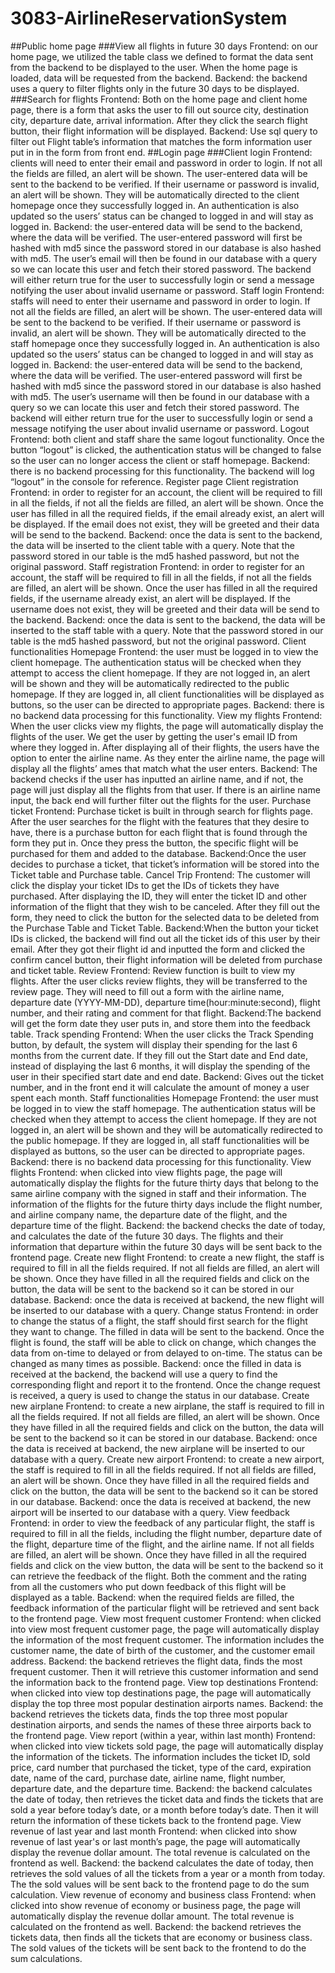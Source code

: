 # 3083-AirlineReservationSystem


##Public home page
###View all flights in future 30 days
Frontend: on our home page, we utilized the table class we defined to format the data sent from the backend to be displayed to the user. When the home page is loaded, data will be requested from the backend. 
Backend: the backend uses a query to filter flights only in the future 30 days to be displayed. 
###Search for flights
Frontend: Both on the home page and client home page, there is a form that asks the user to fill out source city, destination city, departure date, arrival information. After they click the search flight button, their flight information will be displayed.
Backend: Use sql query to filter out Flight table’s information that matches the form information user put in in the form from front end.
##Login page
###Client login
Frontend: clients will need to enter their email and password in order to login. If not all the fields are filled, an alert will be shown. The user-entered data will be sent to the backend to be verified. If their username or password is invalid, an alert will be shown. They will be automatically directed to the client homepage once they successfully logged in. An authentication is also updated so the users’ status can be changed to logged in and will stay as logged in. 
Backend: the user-entered data will be send to the backend, where the data will be verified. The user-entered password will first be hashed with md5 since the password stored in our database is also hashed with md5. The user’s email will then be found in our database with a query so we can locate this user and fetch their stored password. The backend will either return true for the user to successfully login or send a message notifying the user about invalid username or password. 
Staff login
Frontend: staffs will need to enter their username and password in order to login. If not all the fields are filled, an alert will be shown. The user-entered data will be sent to the backend to be verified. If their username or password is invalid, an alert will be shown. They will be automatically directed to the staff homepage once they successfully logged in. An authentication is also updated so the users’ status can be changed to logged in and will stay as logged in. 
Backend: the user-entered data will be send to the backend, where the data will be verified. The user-entered password will first be hashed with md5 since the password stored in our database is also hashed with md5. The user’s username will then be found in our database with a query so we can locate this user and fetch their stored password. The backend will either return true for the user to successfully login or send a message notifying the user about invalid username or password. 
Logout
Frontend: both client and staff share the same logout functionality. Once the button “logout” is clicked, the authentication status will be changed to false so the user can no longer access the client or staff homepage. 
Backend: there is no backend processing for this functionality. The backend will log “logout” in the console for reference. 
Register page
Client registration
Frontend: in order to register for an account, the client will be required to fill in all the fields, if not all the fields are filled, an alert will be shown. Once the user has filled in all the required fields, if the email already exist, an alert will be displayed. If the email does not exist, they will be greeted and their data will be send to the backend. 
Backend: once the data is sent to the backend, the data will be inserted to the client table with a query. Note that the password stored in our table is the md5 hashed password, but not the original password. 
Staff registration
Frontend: in order to register for an account, the staff will be required to fill in all the fields, if not all the fields are filled, an alert will be shown. Once the user has filled in all the required fields, if the username already exist, an alert will be displayed. If the username does not exist, they will be greeted and their data will be send to the backend. 
Backend: once the data is sent to the backend, the data will be inserted to the staff table with a query. Note that the password stored in our table is the md5 hashed password, but not the original password. 
Client functionalities
Homepage
Frontend: the user must be logged in to view the client homepage. The authentication status will be checked when they attempt to access the client homepage. If they are not logged in, an alert will be shown and they will be automatically redirected to the public homepage. If they are logged in, all client functionalities will be displayed as buttons, so the user can be directed to appropriate pages. 
Backend: there is no backend data processing for this functionality. 
View my flights
Frontend: When the user clicks view my flights, the page will automatically display the flights of the user. We get the user by getting the user's email ID from where they logged in. After displaying all of their flights, the users have the option to enter the airline name. As they enter the airline name, the page will display all the flights’ ames that match what the user enters.
Backend: The backend checks if the user has inputted an airline name, and if not, the page will just display all the flights from that user. If there is an airline name input, the back end will further filter out the flights for the user. 
Purchase ticket
Frontend: Purchase ticket is built in through search for flights page. After the user searches for the flight with the features that they desire to have, there is a purchase button for each flight that is found through the form they put in. Once they press the button, the specific flight will be purchased for them and added to the database.
Backend:Once the user decides to purchase a ticket, that ticket’s information will be stored into the Ticket table and Purchase table. 
Cancel Trip
Frontend: The customer will click the display your ticket IDs to get the IDs of tickets they have purchased. After displaying the ID, they will enter the ticket ID and other information of the flight that they wish to be canceled. After they fill out the form, they need to click the button for the selected data to be deleted from the Purchase Table and Ticket Table. 
Backend:When the button your ticket IDs is clicked, the backend will find out all the ticket ids of this user by their email. After they got their flight id and inputted the form and clicked the confirm cancel button, their flight information will be deleted from purchase and ticket table. 
Review 
Frontend: Review function is built to view my flights. After the user clicks review flights, they will be transferred to the review page. They will need to fill out a form with the airline name, departure date (YYYY-MM-DD), departure time(hour:minute:second), flight number, and their rating and comment for that flight. 
Backend:The backend will get the form date they user puts in, and store them into the feedback table. 
Track spending
Frontend: When the user clicks the Track Spending button, by default, the system will display their spending for the last 6 months from the current date. If they fill out the Start date and End date, instead of displaying the last 6 months, it will display the spending of the user in their specified start date and end date. 
Backend: Gives out the ticket number, and in the front end it will calculate the amount of money a user spent each month. 
Staff functionalities
Homepage
Frontend: the user must be logged in to view the staff homepage. The authentication status will be checked when they attempt to access the client homepage. If they are not logged in, an alert will be shown and they will be automatically redirected to the public homepage. If they are logged in, all staff functionalities will be displayed as buttons, so the user can be directed to appropriate pages. 
Backend: there is no backend data processing for this functionality. 
View flights
Frontend: when clicked into view flights page, the page will automatically display the flights for the future thirty days that belong to the same airline company with the signed in staff and their information. The information of the flights for the future thirty days include the flight number, and airline company name, the departure date of the flight, and the departure time of the flight. 
Backend: the backend checks the date of today, and calculates the date of the future 30 days. The flights and their information that departure within the future 30 days will be sent back to the frontend page. 
Create new flight
Frontend: to create a new flight, the staff is required to fill in all the fields required. If not all fields are filled, an alert will be shown. Once they have filled in all the required fields and click on the button, the data will be sent to the backend so it can be stored in our database. 
Backend: once the data is received at backend, the new flight will be inserted to our database with a query. 
Change status
Frontend: in order to change the status of a flight, the staff should first search for the flight they want to change. The filled in data will be sent to the backend. Once the flight is found, the staff will be able to click on change, which changes the data from on-time to delayed or from delayed to on-time. The status can be changed as many times as possible. 
Backend: once the filled in data is received at the backend, the backend will use a query to find the corresponding flight and report it to the frontend. Once the change request is received, a query is used to change the status in our database. 
Create new airplane
Frontend: to create a new airplane, the staff is required to fill in all the fields required. If not all fields are filled, an alert will be shown. Once they have filled in all the required fields and click on the button, the data will be sent to the backend so it can be stored in our database. 
Backend: once the data is received at backend, the new airplane will be inserted to our database with a query. 
Create new airport
Frontend: to create a new airport, the staff is required to fill in all the fields required. If not all fields are filled, an alert will be shown. Once they have filled in all the required fields and click on the button, the data will be sent to the backend so it can be stored in our database. 
Backend: once the data is received at backend, the new airport will be inserted to our database with a query. 
View feedback
Frontend: in order to view the feedback of any particular flight, the staff is required to fill in all the fields, including the flight number, departure date of the flight, departure time of the flight, and the airline name. If not all fields are filled, an alert will be shown. Once they have filled in all the required fields and click on the view button, the data will be sent to the backend so it can retrieve the feedback of the flight. Both the comment and the rating from all the customers who put down feedback of this flight will be displayed as a table. 
Backend:  when the required fields are filled, the feedback information of the particular flight will be retrieved and sent back to the frontend page. 
View most frequent customer
Frontend: when clicked into view most frequent customer page, the page will automatically display the information of the most frequent customer. The information includes the customer name, the date of birth of the customer, and the customer email address. 
Backend: the backend retrieves the flight data, finds the most frequent customer. Then it will retrieve this customer information and send the information back to the frontend page. 
View top destinations
Frontend: when clicked into view top destinations page, the page will automatically display the top three most popular destination airports names. 
Backend: the backend retrieves the tickets data, finds the top three most popular destination airports, and sends the names of these three airports back to the frontend page. 
View report (within a year, within last month)
Frontend: when clicked into view tickets sold page, the page will automatically display the information of the tickets. The information includes the ticket ID, sold price, card number that purchased the ticket, type of the card, expiration date, name of the card,  purchase date, airline name, flight number, departure date, and the departure time.
Backend: the backend calculates the date of today, then retrieves the ticket data and finds the tickets that are sold a year before today’s date, or a month before today’s date. Then it will return the information of these tickets back to the frontend page. 
View revenue of last year and last month
Frontend: when clicked into show revenue of last year's or last month’s page, the page will automatically display the revenue dollar amount. The total revenue is calculated on the frontend as well.
Backend: the backend calculates the date of today, then retrieves the sold values of all the tickets from a year or a month from today. The the sold values will be sent back to the frontend page to do the sum calculation.
View revenue of economy and business class
Frontend: when clicked into show revenue of economy or business page, the page will automatically display the revenue dollar amount. The total revenue is calculated on the frontend as well.
Backend: the backend retrieves the tickets data, then finds all the tickets that are economy or business class. The sold values of the tickets will be sent back to the frontend to do the sum calculations.  

